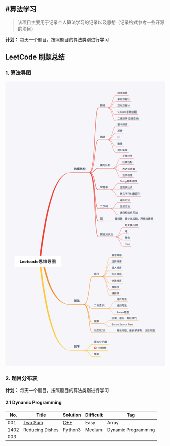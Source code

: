 #算法学习
-------

> 该项目主要用于记录个人算法学习的记录以及思想（记录格式参考一些开源的项目）

**计划：** 每天一个题目，按照题目的算法类别进行学习



## LeetCode 刷题总结

### 1. 算法导图

![853467-20190220213844932-1896554215](853467-20190220213844932-1896554215.png)



### 2. 题目分布表

**计划：** 每天一个题目，按照题目的算法类别进行学习

#### 2.1 Dynamic Programming

| No.  | Title                                                        | Solution                                                     | Difficult | Tag                 |
| ---- | ------------------------------------------------------------ | ------------------------------------------------------------ | --------- | ------------------- |
| 001  | [Two Sum](https://leetcode.com/problems/two-sum/description/) | [C++](https://github.com/arvinlee2015/LeetCode/edit/master/Two%20Sum/two_sum.cpp) | Easy      | Array               |
| 1402 | Reducing Dishes                                              | Python3                                                      | Medium    | Dynamic Programming |
| 003  |                                                              |                                                              |           |                     |

